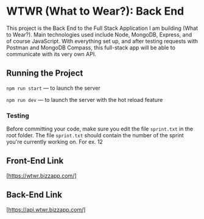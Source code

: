 # WTWR (What to Wear?): Back End

This project is the Back End to the Full Stack Application I am building (What to Wear?). Main technologies used include Node, MongoDB, Express, and of course JavaScript. With everything set up, and after testing requests with Postman and MongoDB Compass, this full-stack app will be able to communicate with its very own API.

## Running the Project

`npm run start` — to launch the server

`npm run dev` — to launch the server with the hot reload feature

### Testing

Before committing your code, make sure you edit the file `sprint.txt` in the root folder. The file `sprint.txt` should contain the number of the sprint you're currently working on. For ex. 12

## Front-End Link

[https://wtwr.bizzapp.com/]

## Back-End Link

[https://api.wtwr.bizzapp.com/]
